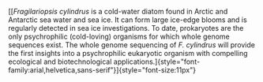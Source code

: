[[*Fragilariopsis cylindrus* is a cold-water diatom found in Arctic and
Antarctic sea water and sea ice. It can form large ice-edge blooms and
is regularly detected in sea ice investigations. To date, prokaryotes
are the only psychrophilic (cold-loving) organisms for which whole
genome sequences exist. The whole genome sequencing of *F. cylindrus*
will provide the first insights into a psychrophilic eukaryotic organism
with compelling ecological and biotechnological
applications.]{style="font-family:arial,helvetica,sans-serif"}]{style="font-size:11px"}
